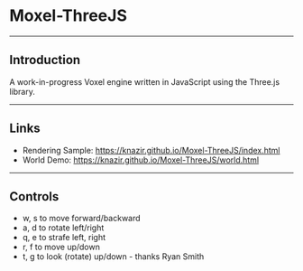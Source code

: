 # Moxel-ThreeJS

------------
Introduction
------------
A work-in-progress Voxel engine written in JavaScript using the Three.js library.


-----
Links
-----
- Rendering Sample: https://knazir.github.io/Moxel-ThreeJS/index.html
- World Demo: https://knazir.github.io/Moxel-ThreeJS/world.html


--------
Controls
--------
- w, s to move forward/backward
- a, d to rotate left/right
- q, e to strafe left, right
- r, f to move up/down
- t, g to look (rotate) up/down - thanks Ryan Smith